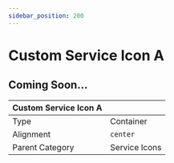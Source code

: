 ```yaml
---
sidebar_position: 200
---
```

    
# Custom Service Icon A

## Coming Soon...

|     Custom Service Icon A  ||
| -------- | ------- |
| Type  |  Container | Visibility | Image | Text  |
| Alignment |  `center`     |
| Parent Category    | Service Icons    |
